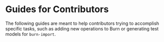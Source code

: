 # Guides for Contributors

The following guides are meant to help contributors trying to accomplish specific tasks, such as adding new operations to Burn or generating test models for `burn-import`.